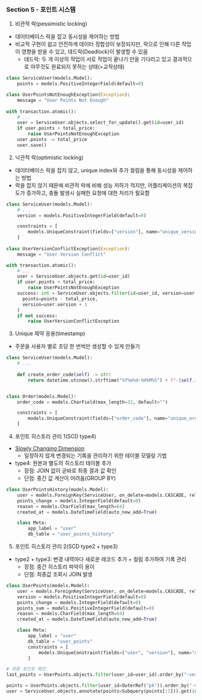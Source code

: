 ### Section 5 - 포인트 시스템
1. 비관적 락(pessimistic locking)
- 데이터베이스 락을 잡고 동시성을 제어하는 방법
- 비교적 구현이 쉽고 안전하게 데이터 정합성이 보장되지만, 락으로 인해 다른 작업이 영향을 받을 수 있고, 데드락(Deadlock)이 발생할 수 있음
  - 데드락: 두 개 이상의 작업이 서로 작업이 끝나기 만을 기다리고 있고 결과적으로 아무것도 완료되지 못하는 상태(=교착상태) 
```python
class ServiceUser(models.Model):
    points = models.PositiveIntegerField(default=0)

class UserPointsNotEnoughException(Exception):
    message = "User Points Not Enough"
    
with transaction.atomic():
    # ...
    user = ServiceUser.objects.select_for_update().get(id=user_id)
    if user.points < total_price:
        raise UserPointsNotEnoughException
    user.points -= total_price
    user.save()
```
2. 낙관적 락(optimistic locking)
- 데이터베이스 락을 잡지 않고, unique index와 추가 컬럼을 통해 동시성을 제어하는 방법
- 락을 잡지 않기 때문에 비관적 락에 비해 성능 저하가 적지만, 어플리케이션의 복잡도가 증가하고, 충돌 발생시 실패한 요청에 대한 처리가 필요함
```python
class ServiceUser(models.Model):
    # ...
    version = models.PositiveIntegerField(default=0)

    constraints = [
        models.UniqueConstraint(fields=["version"], name="unique_version"),
    ]
    
class UserVersionConflictException(Exception):
    message = "User Version Conflict"

with transaction.atomic():
    # ...
    user = ServiceUser.objects.get(id=user_id)
    if user.points < total_price:
        raise UserPointsNotEnoughException
    success: int = ServiceUser.objects.filter(id=user_id, version=user.version).update(
      points=points - total_price,
      version=user.version + 1
    )
    if not success:
        raise UserVersionConflictException
```
3. Unique 제약 응용(timestamp)
- 주문을 사용자 별로 초당 한 번씩만 생성할 수 있게 만들기
```python
class ServiceUser(models.Model):
    # ...
  
    def create_order_code(self) -> str:
        return datetime.utcnow().strftime("%Y%m%d-%H%M%S") + f"-{self.id}"


class Order(models.Model):
    order_code = models.CharField(max_length=32, default="")

    constraints = [
        models.UniqueConstraint(fields=["order_code"], name="unique_order_code"),
    ]
```
4. 포인트 히스토리 관리 1(SCD type4)
- [Slowly Changing Dimension](https://en.wikipedia.org/wiki/Slowly_changing_dimension)
  - 일정하지 않게 변경되는 기록을 관리하기 위한 테이블 모델링 기법 
- type4: 원본과 별도의 히스토리 테이블 추가
  - 장점: JOIN 없이 곧바로 최종 결과 값 확인
  - 단점: 중간 값 계산이 어려움(GROUP BY)
```python
class UserPointsHistory(models.Model):
    user = models.ForeignKey(ServiceUser, on_delete=models.CASCADE, related_name="points")
    points_change = models.IntegerField(default=0)
    reason = models.CharField(max_length=64)
    created_at = models.DateTimeField(auto_now_add=True)

    class Meta:
        app_label = "user"
        db_table = "user_points_history"
```
5. 포인트 히스토리 관리 2(SCD type2 + type3)
- type2 + type3: 변경 내역마다 새로운 레코드 추가 + 컬럼 추가하여 기록 관리
  - 장점: 중간 히스토리 파악이 용이 
  - 단점: 최종값 조회시 JOIN 발생
```python
class UserPoints(models.Model):
    user = models.ForeignKey(ServiceUser, on_delete=models.CASCADE, related_name="points")
    version = models.PositiveIntegerField(default=0)
    points_change = models.IntegerField(default=0)
    points_sum = models.PositiveIntegerField(default=0)
    reason = models.CharField(max_length=64)
    created_at = models.DateTimeField(auto_now_add=True)

    class Meta:
        app_label = "user"
        db_table = "user_points"
        constraints = [
            models.UniqueConstraint(fields=["user", "version"], name="unique_user_version"),
        ]

# 최종 포인트 확인
last_points = UserPoints.objects.filter(user_id=user_id).order_by("-version").first()

points = UserPoints.objects.filter(user_id=OuterRef("pk")).order_by("-version").values("points_sum")
user = ServiceUser.objects.annotate(points=Subquery(points[:1])).get(id=user_id)
```
